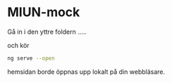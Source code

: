 # MIUN-mock

Gå in i den yttre foldern .....

och kör 

```bash
ng serve --open
```
hemsidan borde öppnas upp lokalt på din webbläsare. 

